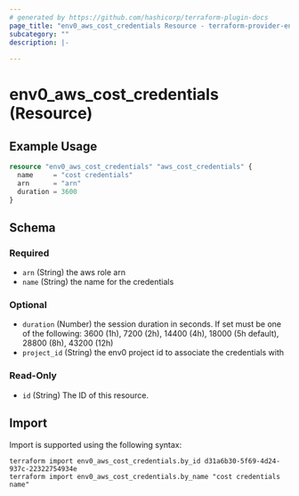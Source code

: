 ```yaml
---
# generated by https://github.com/hashicorp/terraform-plugin-docs
page_title: "env0_aws_cost_credentials Resource - terraform-provider-env0"
subcategory: ""
description: |-
  
---
```


# env0_aws_cost_credentials (Resource)



## Example Usage

```terraform
resource "env0_aws_cost_credentials" "aws_cost_credentials" {
  name     = "cost credentials"
  arn      = "arn"
  duration = 3600
}
```

<!-- schema generated by tfplugindocs -->
## Schema

### Required

- `arn` (String) the aws role arn
- `name` (String) the name for the credentials

### Optional

- `duration` (Number) the session duration in seconds. If set must be one of the following: 3600 (1h), 7200 (2h), 14400 (4h), 18000 (5h default), 28800 (8h), 43200 (12h)
- `project_id` (String) the env0 project id to associate the credentials with

### Read-Only

- `id` (String) The ID of this resource.

## Import

Import is supported using the following syntax:

```shell
terraform import env0_aws_cost_credentials.by_id d31a6b30-5f69-4d24-937c-22322754934e
terraform import env0_aws_cost_credentials.by_name "cost credentials name"
```
